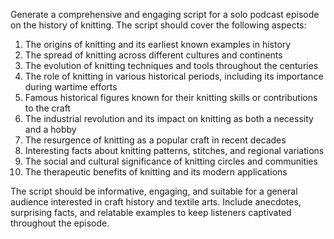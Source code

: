 Generate a comprehensive and engaging script for a solo podcast episode on the history of knitting. The script should cover the following aspects:

1. The origins of knitting and its earliest known examples in history
2. The spread of knitting across different cultures and continents
3. The evolution of knitting techniques and tools throughout the centuries
4. The role of knitting in various historical periods, including its importance during wartime efforts
5. Famous historical figures known for their knitting skills or contributions to the craft
6. The industrial revolution and its impact on knitting as both a necessity and a hobby
7. The resurgence of knitting as a popular craft in recent decades
8. Interesting facts about knitting patterns, stitches, and regional variations
9. The social and cultural significance of knitting circles and communities
10. The therapeutic benefits of knitting and its modern applications

The script should be informative, engaging, and suitable for a general audience interested in craft history and textile arts. Include anecdotes, surprising facts, and relatable examples to keep listeners captivated throughout the episode.